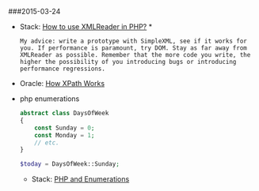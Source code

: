 ###2015-03-24
* Stack: [How to use XMLReader in PHP?](http://stackoverflow.com/questions/1835177/how-to-use-xmlreader-in-php)
    * 
    ```
    My advice: write a prototype with SimpleXML, see if it works for you. If performance is paramount, try DOM. Stay as far away from XMLReader as possible. Remember that the more code you write, the higher the possibility of you introducing bugs or introducing performance regressions.
    ```

* Oracle: [How XPath Works](https://docs.oracle.com/javase/tutorial/jaxp/xslt/xpath.html)

* php enumerations
  ```php
  abstract class DaysOfWeek
  {
      const Sunday = 0;
      const Monday = 1;
      // etc.
  }
  
  $today = DaysOfWeek::Sunday;
  ```
    * Stack: [PHP and Enumerations](http://stackoverflow.com/questions/254514/php-and-enumerations)


